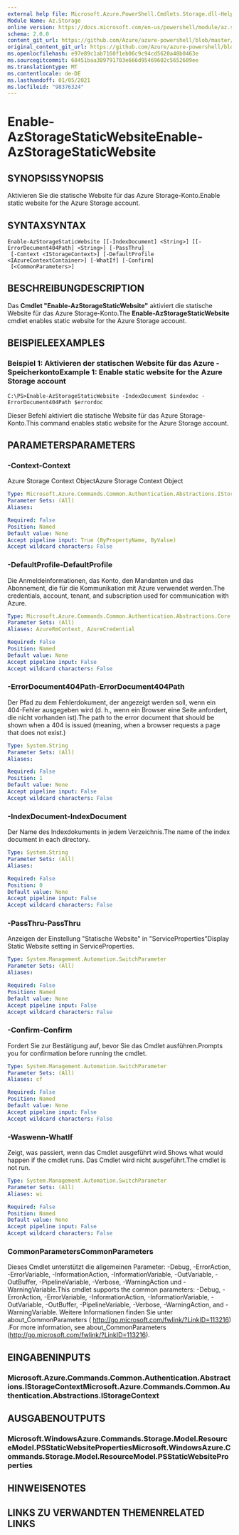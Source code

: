 ```yaml
---
external help file: Microsoft.Azure.PowerShell.Cmdlets.Storage.dll-Help.xml
Module Name: Az.Storage
online version: https://docs.microsoft.com/en-us/powershell/module/az.storage/enable-azstoragestaticwebsite
schema: 2.0.0
content_git_url: https://github.com/Azure/azure-powershell/blob/master/src/Storage/Storage.Management/help/Enable-AzStorageStaticWebsite.md
original_content_git_url: https://github.com/Azure/azure-powershell/blob/master/src/Storage/Storage.Management/help/Enable-AzStorageStaticWebsite.md
ms.openlocfilehash: e97e89c1ab7160f1eb06c9c94cd5620a48b0463e
ms.sourcegitcommit: 68451baa389791703e666d95469602c5652609ee
ms.translationtype: MT
ms.contentlocale: de-DE
ms.lasthandoff: 01/05/2021
ms.locfileid: "98376324"
---
```

# <span data-ttu-id="df45d-101">Enable-AzStorageStaticWebsite</span><span class="sxs-lookup"><span data-stu-id="df45d-101">Enable-AzStorageStaticWebsite</span></span>

## <span data-ttu-id="df45d-102">SYNOPSIS</span><span class="sxs-lookup"><span data-stu-id="df45d-102">SYNOPSIS</span></span>
<span data-ttu-id="df45d-103">Aktivieren Sie die statische Website für das Azure Storage-Konto.</span><span class="sxs-lookup"><span data-stu-id="df45d-103">Enable static website for the Azure Storage account.</span></span>

## <span data-ttu-id="df45d-104">SYNTAX</span><span class="sxs-lookup"><span data-stu-id="df45d-104">SYNTAX</span></span>

```
Enable-AzStorageStaticWebsite [[-IndexDocument] <String>] [[-ErrorDocument404Path] <String>] [-PassThru]
 [-Context <IStorageContext>] [-DefaultProfile <IAzureContextContainer>] [-WhatIf] [-Confirm]
 [<CommonParameters>]
```

## <span data-ttu-id="df45d-105">BESCHREIBUNG</span><span class="sxs-lookup"><span data-stu-id="df45d-105">DESCRIPTION</span></span>
<span data-ttu-id="df45d-106">Das **Cmdlet "Enable-AzStorageStaticWebsite"** aktiviert die statische Website für das Azure Storage-Konto.</span><span class="sxs-lookup"><span data-stu-id="df45d-106">The **Enable-AzStorageStaticWebsite** cmdlet enables static website for the Azure Storage account.</span></span>

## <span data-ttu-id="df45d-107">BEISPIELE</span><span class="sxs-lookup"><span data-stu-id="df45d-107">EXAMPLES</span></span>

### <span data-ttu-id="df45d-108">Beispiel 1: Aktivieren der statischen Website für das Azure -Speicherkonto</span><span class="sxs-lookup"><span data-stu-id="df45d-108">Example 1: Enable static website for the Azure Storage account</span></span>
```
C:\PS>Enable-AzStorageStaticWebsite -IndexDocument $indexdoc -ErrorDocument404Path $errordoc
```

<span data-ttu-id="df45d-109">Dieser Befehl aktiviert die statische Website für das Azure Storage-Konto.</span><span class="sxs-lookup"><span data-stu-id="df45d-109">This command enables static website for the Azure Storage account.</span></span>

## <span data-ttu-id="df45d-110">PARAMETERS</span><span class="sxs-lookup"><span data-stu-id="df45d-110">PARAMETERS</span></span>

### <span data-ttu-id="df45d-111">-Context</span><span class="sxs-lookup"><span data-stu-id="df45d-111">-Context</span></span>
<span data-ttu-id="df45d-112">Azure Storage Context Object</span><span class="sxs-lookup"><span data-stu-id="df45d-112">Azure Storage Context Object</span></span>

```yaml
Type: Microsoft.Azure.Commands.Common.Authentication.Abstractions.IStorageContext
Parameter Sets: (All)
Aliases:

Required: False
Position: Named
Default value: None
Accept pipeline input: True (ByPropertyName, ByValue)
Accept wildcard characters: False
```

### <span data-ttu-id="df45d-113">-DefaultProfile</span><span class="sxs-lookup"><span data-stu-id="df45d-113">-DefaultProfile</span></span>
<span data-ttu-id="df45d-114">Die Anmeldeinformationen, das Konto, den Mandanten und das Abonnement, die für die Kommunikation mit Azure verwendet werden.</span><span class="sxs-lookup"><span data-stu-id="df45d-114">The credentials, account, tenant, and subscription used for communication with Azure.</span></span>

```yaml
Type: Microsoft.Azure.Commands.Common.Authentication.Abstractions.Core.IAzureContextContainer
Parameter Sets: (All)
Aliases: AzureRmContext, AzureCredential

Required: False
Position: Named
Default value: None
Accept pipeline input: False
Accept wildcard characters: False
```

### <span data-ttu-id="df45d-115">-ErrorDocument404Path</span><span class="sxs-lookup"><span data-stu-id="df45d-115">-ErrorDocument404Path</span></span>
<span data-ttu-id="df45d-116">Der Pfad zu dem Fehlerdokument, der angezeigt werden soll, wenn ein 404-Fehler ausgegeben wird (d. h., wenn ein Browser eine Seite anfordert, die nicht vorhanden ist).</span><span class="sxs-lookup"><span data-stu-id="df45d-116">The path to the error document that should be shown when a 404 is issued (meaning, when a browser requests a page that does not exist.)</span></span>

```yaml
Type: System.String
Parameter Sets: (All)
Aliases:

Required: False
Position: 1
Default value: None
Accept pipeline input: False
Accept wildcard characters: False
```

### <span data-ttu-id="df45d-117">-IndexDocument</span><span class="sxs-lookup"><span data-stu-id="df45d-117">-IndexDocument</span></span>
<span data-ttu-id="df45d-118">Der Name des Indexdokuments in jedem Verzeichnis.</span><span class="sxs-lookup"><span data-stu-id="df45d-118">The name of the index document in each directory.</span></span>

```yaml
Type: System.String
Parameter Sets: (All)
Aliases:

Required: False
Position: 0
Default value: None
Accept pipeline input: False
Accept wildcard characters: False
```

### <span data-ttu-id="df45d-119">-PassThru</span><span class="sxs-lookup"><span data-stu-id="df45d-119">-PassThru</span></span>
<span data-ttu-id="df45d-120">Anzeigen der Einstellung "Statische Website" in "ServiceProperties"</span><span class="sxs-lookup"><span data-stu-id="df45d-120">Display Static Website setting in ServiceProperties.</span></span>

```yaml
Type: System.Management.Automation.SwitchParameter
Parameter Sets: (All)
Aliases:

Required: False
Position: Named
Default value: None
Accept pipeline input: False
Accept wildcard characters: False
```

### <span data-ttu-id="df45d-121">-Confirm</span><span class="sxs-lookup"><span data-stu-id="df45d-121">-Confirm</span></span>
<span data-ttu-id="df45d-122">Fordert Sie zur Bestätigung auf, bevor Sie das Cmdlet ausführen.</span><span class="sxs-lookup"><span data-stu-id="df45d-122">Prompts you for confirmation before running the cmdlet.</span></span>

```yaml
Type: System.Management.Automation.SwitchParameter
Parameter Sets: (All)
Aliases: cf

Required: False
Position: Named
Default value: None
Accept pipeline input: False
Accept wildcard characters: False
```

### <span data-ttu-id="df45d-123">-Waswenn</span><span class="sxs-lookup"><span data-stu-id="df45d-123">-WhatIf</span></span>
<span data-ttu-id="df45d-124">Zeigt, was passiert, wenn das Cmdlet ausgeführt wird.</span><span class="sxs-lookup"><span data-stu-id="df45d-124">Shows what would happen if the cmdlet runs.</span></span>
<span data-ttu-id="df45d-125">Das Cmdlet wird nicht ausgeführt.</span><span class="sxs-lookup"><span data-stu-id="df45d-125">The cmdlet is not run.</span></span>

```yaml
Type: System.Management.Automation.SwitchParameter
Parameter Sets: (All)
Aliases: wi

Required: False
Position: Named
Default value: None
Accept pipeline input: False
Accept wildcard characters: False
```

### <span data-ttu-id="df45d-126">CommonParameters</span><span class="sxs-lookup"><span data-stu-id="df45d-126">CommonParameters</span></span>
<span data-ttu-id="df45d-127">Dieses Cmdlet unterstützt die allgemeinen Parameter: -Debug, -ErrorAction, -ErrorVariable, -InformationAction, -InformationVariable, -OutVariable, -OutBuffer, -PipelineVariable, -Verbose, -WarningAction und -WarningVariable.</span><span class="sxs-lookup"><span data-stu-id="df45d-127">This cmdlet supports the common parameters: -Debug, -ErrorAction, -ErrorVariable, -InformationAction, -InformationVariable, -OutVariable, -OutBuffer, -PipelineVariable, -Verbose, -WarningAction, and -WarningVariable.</span></span> <span data-ttu-id="df45d-128">Weitere Informationen finden Sie unter about_CommonParameters ( http://go.microsoft.com/fwlink/?LinkID=113216) .</span><span class="sxs-lookup"><span data-stu-id="df45d-128">For more information, see about_CommonParameters (http://go.microsoft.com/fwlink/?LinkID=113216).</span></span>

## <span data-ttu-id="df45d-129">EINGABEN</span><span class="sxs-lookup"><span data-stu-id="df45d-129">INPUTS</span></span>

### <span data-ttu-id="df45d-130">Microsoft.Azure.Commands.Common.Authentication.Abstractions.IStorageContext</span><span class="sxs-lookup"><span data-stu-id="df45d-130">Microsoft.Azure.Commands.Common.Authentication.Abstractions.IStorageContext</span></span>

## <span data-ttu-id="df45d-131">AUSGABEN</span><span class="sxs-lookup"><span data-stu-id="df45d-131">OUTPUTS</span></span>

### <span data-ttu-id="df45d-132">Microsoft.WindowsAzure.Commands.Storage.Model.ResourceModel.PSStaticWebsiteProperties</span><span class="sxs-lookup"><span data-stu-id="df45d-132">Microsoft.WindowsAzure.Commands.Storage.Model.ResourceModel.PSStaticWebsiteProperties</span></span>

## <span data-ttu-id="df45d-133">HINWEISE</span><span class="sxs-lookup"><span data-stu-id="df45d-133">NOTES</span></span>

## <span data-ttu-id="df45d-134">LINKS ZU VERWANDTEN THEMEN</span><span class="sxs-lookup"><span data-stu-id="df45d-134">RELATED LINKS</span></span>
